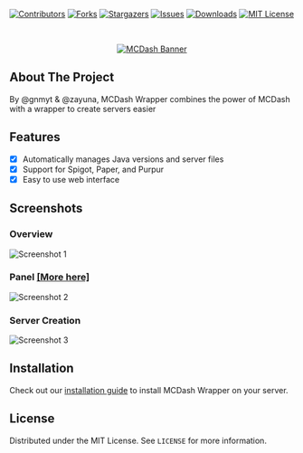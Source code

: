 [![Contributors][contributors-shield]][contributors-url]
[![Forks][forks-shield]][forks-url]
[![Stargazers][stars-shield]][stars-url]
[![Issues][issues-shield]][issues-url]
[![Downloads][downloads-shield]][downloads-url]
[![MIT License][license-shield]][license-url]

<br />
<p align="center">
  <a href="https://github.com/gnmyt/MCDash">
    <picture>
        <source media="(prefers-color-scheme: dark)" srcset="https://i.imgur.com/bxuP8yC.png">
        <img alt="MCDash Banner" src="https://i.imgur.com/aTxlW0Q.png">
    </picture>
  </a>
</p>

## About The Project
By @gnmyt & @zayuna, MCDash Wrapper combines the power of MCDash with a wrapper to create servers easier

## Features
- [x] Automatically manages Java versions and server files
- [x] Support for Spigot, Paper, and Purpur
- [x] Easy to use web interface

## Screenshots

### Overview
![Screenshot 1](https://i.imgur.com/6Fz2al6.png)

### Panel [[More here]](https://github.com/gnmyt/MCDash)
![Screenshot 2](https://i.imgur.com/iAyHVnN.png)

### Server Creation
![Screenshot 3](https://i.imgur.com/xPXXRmH.png)

## Installation
Check out our [installation guide](https://mcdash.gnm.dev/docs/wrapper) to install MCDash Wrapper on your server.

## License
Distributed under the MIT License. See `LICENSE` for more information.

[contributors-shield]: https://img.shields.io/github/contributors/bayuairbender2950/MCDashWrapper.svg?style=for-the-badge
[contributors-url]: https://github.com/bayuairbender2950/MCDashWrapper/graphs/contributors
[forks-shield]: https://img.shields.io/github/forks/bayuairbender2950/MCDashWrapper.svg?style=for-the-badge
[forks-url]: https://github.com/bayuairbender2950/MCDashWrapper/network/members
[stars-shield]: https://img.shields.io/github/stars/bayuairbender2950/MCDashWrapper.svg?style=for-the-badge
[stars-url]: https://github.com/bayuairbender2950/MCDashWrapper/stargazers
[issues-shield]: https://img.shields.io/github/issues/bayuairbender2950/MCDashWrapper.svg?style=for-the-badge
[issues-url]: https://github.com/bayuairbender2950/MCDashWrapper/issues
[license-shield]: https://img.shields.io/github/license/bayuairbender2950/MCDashWrapper.svg?style=for-the-badge
[license-url]: https://github.com/bayuairbender2950/MCDashWrapper/blob/master/LICENSE.txt
[downloads-shield]: https://img.shields.io/github/downloads/bayuairbender2950/MCDashWrapper/total?style=for-the-badge
[downloads-url]: https://github.com/gnmyt/MCDashWrapper/releases/latest
